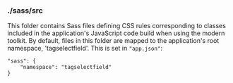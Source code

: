 ### ./sass/src

This folder contains Sass files defining CSS rules corresponding to classes
included in the application's JavaScript code build when using the modern toolkit.
By default, files in this folder are mapped to the application's root namespace, 'tagselectfield'.
This is set in `"app.json"`:

    "sass": {
        "namespace": "tagselectfield"
    }